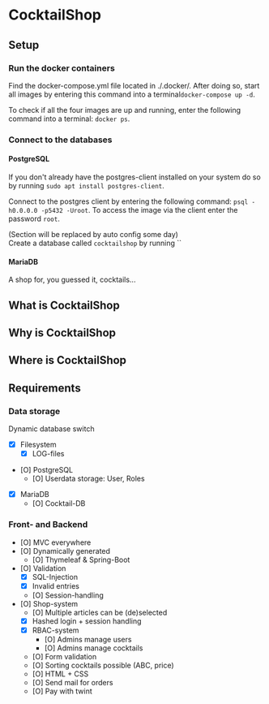 # CocktailShop

## Setup

### Run the docker containers

Find the docker-compose.yml file located in ./.docker/. After doing so, start all
images by entering this command into a terminal`docker-compose up -d`.

To check if all the four images are up and running, enter the following command into a
terminal: `docker ps`.

### Connect to the databases

#### PostgreSQL

If you don't already have the postgres-client installed on your system do so by running
   `sudo apt install postgres-client`.

Connect to the postgres client by entering the following command: 
`psql -h0.0.0.0 -p5432 -Uroot`. To access the image via the client enter the password `root`.

(Section will be replaced by auto config some day)<br/>
Create a database called `cocktailshop` by running ``

#### MariaDB

A shop for, you guessed it, cocktails...

## What is CocktailShop

## Why is CocktailShop

## Where is CocktailShop

## Requirements

### Data storage

Dynamic database switch

- [X] Filesystem
  - [X] LOG-files
- [O] PostgreSQL
  - [O] Userdata storage: User, Roles
- [X] MariaDB
  - [O] Cocktail-DB

### Front- and Backend

- [O] MVC everywhere
- [O] Dynamically generated
  - [O] Thymeleaf & Spring-Boot
- [O] Validation
  - [X] SQL-Injection
  - [X] Invalid entries
  - [O] Session-handling
- [O] Shop-system
  - [O] Multiple articles can be (de)selected
  - [X] Hashed login + session handling
  - [X] RBAC-system
    - [O] Admins manage users
    - [O] Admins manage cocktails
  - [O] Form validation
  - [O] Sorting cocktails possible (ABC, price)
  - [O] HTML + CSS
  - [O] Send mail for orders
  - [O] Pay with twint